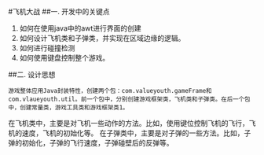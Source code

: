#飞机大战
##一. 开发中的关键点

1. 	如何在使用java中的awt进行界面的创建<br>
2.	如何设计飞机类和子弹类，并实现在区域边缘的逻辑。<br>
3.	如何进行碰撞检测<br>
4.	如何使用键盘控制整个游戏。

##二. 设计思想

    游戏整体应用Java封装特性，创建两个包：com.valueyouth.gameFrame和com.vlaueyouth.util。前一个包中，分别创建游戏框架类，飞机类和子弹类。在后一个包中，创建常量类，游戏工具类和游戏框架类1。
在飞机类中，主要是对飞机一些动作的方法。比如，使用键位控制飞机的飞行，飞机的速度，飞机的初始化等。
在子弹类中，主要是对子弹的一些方法。比如，子弹的初始化，子弹的飞行速度，子弹碰壁后的反弹等。

